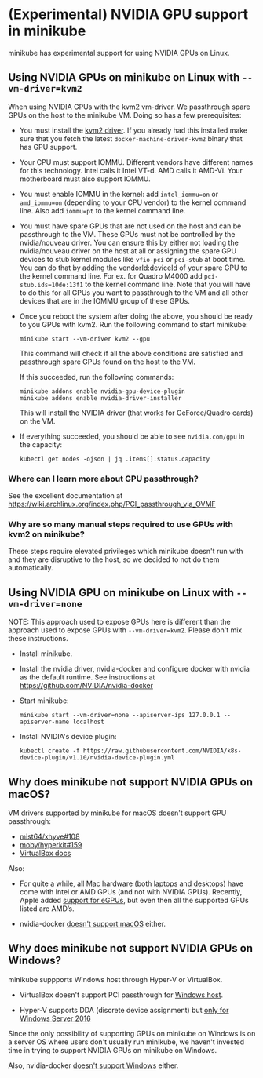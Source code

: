 # (Experimental) NVIDIA GPU support in minikube

minikube has experimental support for using NVIDIA GPUs on Linux.

## Using NVIDIA GPUs on minikube on Linux with `--vm-driver=kvm2`

When using NVIDIA GPUs with the kvm2 vm-driver. We passthrough spare GPUs on the
host to the minikube VM. Doing so has a few prerequisites:

- You must install the [kvm2 driver](drivers.md#kvm2-driver). If you already had
  this installed make sure that you fetch the latest
  `docker-machine-driver-kvm2` binary that has GPU support.

- Your CPU must support IOMMU. Different vendors have different names for this
  technology. Intel calls it Intel VT-d. AMD calls it AMD-Vi. Your motherboard
  must also support IOMMU.

- You must enable IOMMU in the kernel: add `intel_iommu=on` or `amd_iommu=on`
  (depending to your CPU vendor) to the kernel command line. Also add `iommu=pt`
  to the kernel command line.

- You must have spare GPUs that are not used on the host and can be passthrough
  to the VM. These GPUs must not be controlled by the nvidia/nouveau driver. You
  can ensure this by either not loading the nvidia/nouveau driver on the host at
  all or assigning the spare GPU devices to stub kernel modules like `vfio-pci`
  or `pci-stub` at boot time. You can do that by adding the
  [vendorId:deviceId](https://pci-ids.ucw.cz/read/PC/10de) of your spare GPU to
  the kernel command line. For ex. for Quadro M4000 add `pci-stub.ids=10de:13f1`
  to the kernel command line. Note that you will have to do this for all GPUs
  you want to passthrough to the VM and all other devices that are in the IOMMU
  group of these GPUs.

- Once you reboot the system after doing the above, you should be ready to you
  GPUs with kvm2. Run the following command to start minikube:
  ```
  minikube start --vm-driver kvm2 --gpu
  ```
  This command will check if all the above conditions are satisfied and
  passthrough spare GPUs found on the host to the VM.

  If this succeeded, run the following commands:
  ```
  minikube addons enable nvidia-gpu-device-plugin
  minikube addons enable nvidia-driver-installer
  ```
  This will install the NVIDIA driver (that works for GeForce/Quadro cards)
  on the VM.

- If everything succeeded, you should be able to see `nvidia.com/gpu` in the
  capacity:
  ```
  kubectl get nodes -ojson | jq .items[].status.capacity
  ```

### Where can I learn more about GPU passthrough?
See the excellent documentation at
https://wiki.archlinux.org/index.php/PCI_passthrough_via_OVMF

### Why are so many manual steps required to use GPUs with kvm2 on minikube?
These steps require elevated privileges which minikube doesn't run with and they
are disruptive to the host, so we decided to not do them automatically.


## Using NVIDIA GPU on minikube on Linux with `--vm-driver=none`

NOTE: This approach used to expose GPUs here is different than the approach used
to expose GPUs with `--vm-driver=kvm2`. Please don't mix these instructions.

- Install minikube.

- Install the nvidia driver, nvidia-docker and configure docker with nvidia as
  the default runtime. See instructions at
  https://github.com/NVIDIA/nvidia-docker

- Start minikube:
  ```
  minikube start --vm-driver=none --apiserver-ips 127.0.0.1 --apiserver-name localhost
  ```

- Install NVIDIA's device plugin:
  ```
  kubectl create -f https://raw.githubusercontent.com/NVIDIA/k8s-device-plugin/v1.10/nvidia-device-plugin.yml
  ```


## Why does minikube not support NVIDIA GPUs on macOS?
VM drivers supported by minikube for macOS doesn't support GPU passthrough:
- [mist64/xhyve#108](https://github.com/mist64/xhyve/issues/108)
- [moby/hyperkit#159](https://github.com/moby/hyperkit/issues/159)
- [VirtualBox docs](http://www.virtualbox.org/manual/ch09.html#pcipassthrough)

Also:
- For quite a while, all Mac hardware (both laptops and desktops) have come with
  Intel or AMD GPUs (and not with NVIDIA GPUs). Recently, Apple added [support
  for eGPUs](https://support.apple.com/en-us/HT208544), but even then all the
  supported GPUs listed are AMD’s.

- nvidia-docker [doesn't support
  macOS](https://github.com/NVIDIA/nvidia-docker/issues/101) either.


## Why does minikube not support NVIDIA GPUs on Windows?
minikube suppports Windows host through Hyper-V or VirtualBox.

- VirtualBox doesn't support PCI passthrough for [Windows
  host](http://www.virtualbox.org/manual/ch09.html#pcipassthrough).

- Hyper-V supports DDA (discrete device assignment) but [only for Windows Server
  2016](https://docs.microsoft.com/en-us/windows-server/virtualization/hyper-v/plan/plan-for-deploying-devices-using-discrete-device-assignment)

Since the only possibility of supporting GPUs on minikube on Windows is on a
server OS where users don't usually run minikube, we haven't invested time in
trying to support NVIDIA GPUs on minikube on Windows.

Also, nvidia-docker [doesn't support
Windows](https://github.com/NVIDIA/nvidia-docker/issues/197) either.
